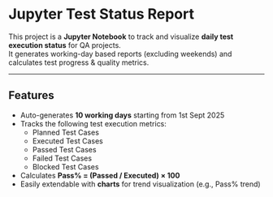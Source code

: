 # Jupyter Test Status Report

This project is a **Jupyter Notebook** to track and visualize **daily test execution status** for QA projects.  
It generates working-day based reports (excluding weekends) and calculates test progress & quality metrics.

---

## Features
- Auto-generates **10 working days** starting from 1st Sept 2025  
- Tracks the following test execution metrics:
  - Planned Test Cases
  - Executed Test Cases
  - Passed Test Cases
  - Failed Test Cases
  - Blocked Test Cases
- Calculates **Pass% = (Passed / Executed) × 100**  
- Easily extendable with **charts** for trend visualization (e.g., Pass% trend)
